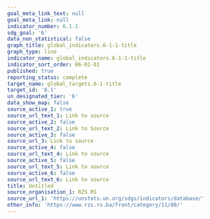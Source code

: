 ```yaml
---
goal_meta_link_text: null
goal_meta_link: null
indicator_number: 6.1.1
sdg_goal: '6'
data_non_statistical: false
graph_title: global_indicators.6-1-1-title
graph_type: line
indicator_name: global_indicators.6-1-1-title
indicator_sort_order: 06-01-01
published: true
reporting_status: complete
target_name: global_targets.6-1-title
target_id: '6.1'
un_designated_tier: '6'
data_show_map: false
source_active_1: true
source_url_text_1: Link to source
source_active_2: false
source_url_text_2: Link to Source
source_active_3: false
source_url_3: Link to source
source_active_4: false
source_url_text_4: Link to source
source_active_5: false
source_url_text_5: Link to source
source_active_6: false
source_url_text_6: Link to source
title: Untitled
source_organisation_1: RZS RS
source_url_1: 'https://unstats.un.org/sdgs/indicators/database/'
other_info: 'https://www.rzs.rs.ba/front/category/11/80/'
---
```

